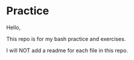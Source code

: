 # Practice

Hello,

This repo is for my bash practice and exercises.

I will NOT add a readme for each file in this repo.
